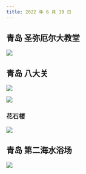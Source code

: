 ```yaml
---
title: 2022 年 6 月 19 日
---
```


## 青岛 圣弥厄尔大教堂

![](http://r.photo.store.qq.com/psc?/V53zNsw50AU6SY3IaO3s4AEy7E1YXgc2/bqQfVz5yrrGYSXMvKr.cqbBHSSv1l0WAnMZ93AuaKn*HJIMmq9H*mmk6xGyapW6jsLvAZogXy*HbNsjzpKYTTy1NRWKzJfBbUb4GgIaDg6M!/r)

## 青岛 八大关

![](http://r.photo.store.qq.com/psc?/V53zNsw50AU6SY3IaO3s4AEy7E1YXgc2/bqQfVz5yrrGYSXMvKr.cqWDKRrd.3QxGgfW2KijRH5r3dfgHoGrZWTo.SZZmMP9ojFtXTvjQpWtMnSdwTxfDo4q3HVc773c5jKsPwudVYbs!/r)

![](http://r.photo.store.qq.com/psc?/V53zNsw50AU6SY3IaO3s4AEy7E1YXgc2/bqQfVz5yrrGYSXMvKr.cqWX35j38UXx8eZeoOxmQc5cGH3JHuGrZvMt5eBj0UIf3N1v2CpB4cLGWbStGVXNXdBqjyMBFp0sgHdPhrfKoKiw!/r)

### 花石楼

![](http://r.photo.store.qq.com/psc?/V53zNsw50AU6SY3IaO3s4AEy7E1YXgc2/bqQfVz5yrrGYSXMvKr.cqaiNFcwdOY4YRGe*JkClSL0ZoVNJU9ixfb5raUBwX*EfyNQ.A9vlue2poELBR*MOZUM038w4tMNYHTqMX8cCfc0!/r)

## 青岛 第二海水浴场

![](http://r.photo.store.qq.com/psc?/V53zNsw50AU6SY3IaO3s4AEy7E1YXgc2/bqQfVz5yrrGYSXMvKr.cqV1mqlFxxgNcyTtqoOv8tSM8oDyhFKX0cqgcvnpEvUChITd02oMD1NTdGAd.1U2rmErsGc9Y0kgdTJNoxm5AhWQ!/r)
